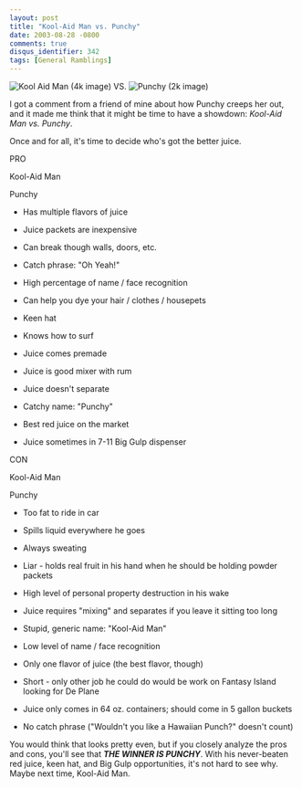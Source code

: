 ```yaml
---
layout: post
title: "Kool-Aid Man vs. Punchy"
date: 2003-08-28 -0800
comments: true
disqus_identifier: 342
tags: [General Ramblings]
---
```

![Kool Aid Man (4k
image)](https://hyqi8g.blu.livefilestore.com/y2pS1uwy840NtAVU3ykBb60AldkZy3Elm8tt9kHhLr-mmajJX44EER6SfV8VsV8Uok_xkKae8yGii_CMwwSQZJmgXxvJzMHt5iEUYJG_rI2mrI/20030828koolaidman.gif?psid=1)
VS. ![Punchy (2k
image)](https://hyqi8g.blu.livefilestore.com/y2piXnMy0Edd4HYiOnGKHPHQE29ShTRbRWbY8stuUTd8nRIKminwP49YjUx7-awKghCIXaTyQeeDCswg3tjRd-QFtOH_tiN7k0D7bueILYVxD8/20030828punchy.gif?psid=1)


 
 I got a comment from a friend of mine about how Punchy creeps her out,
and it made me think that it might be time to have a showdown: *Kool-Aid
Man vs. Punchy*.
 
 Once and for all, it's time to decide who's got the better juice.
 
PRO

Kool-Aid Man

Punchy

-   Has multiple flavors of juice
-   Juice packets are inexpensive
-   Can break though walls, doors, etc.
-   Catch phrase: "Oh Yeah!"
-   High percentage of name / face recognition
-   Can help you dye your hair / clothes / housepets

-   Keen hat
-   Knows how to surf
-   Juice comes premade
-   Juice is good mixer with rum
-   Juice doesn't separate
-   Catchy name: "Punchy"
-   Best red juice on the market
-   Juice sometimes in 7-11 Big Gulp dispenser


CON

Kool-Aid Man

Punchy

-   Too fat to ride in car
-   Spills liquid everywhere he goes
-   Always sweating
-   Liar - holds real fruit in his hand when he should be holding powder
    packets
-   High level of personal property destruction in his wake
-   Juice requires "mixing" and separates if you leave it sitting too
    long
-   Stupid, generic name: "Kool-Aid Man"

-   Low level of name / face recognition
-   Only one flavor of juice (the best flavor, though)
-   Short - only other job he could do would be work on Fantasy Island
    looking for De Plane
-   Juice only comes in 64 oz. containers; should come in 5 gallon
    buckets
-   No catch phrase ("Wouldn't you like a Hawaiian Punch?" doesn't
    count)


 
 You would think that looks pretty even, but if you closely analyze the
pros and cons, you'll see that ***THE WINNER IS PUNCHY***. With his
never-beaten red juice, keen hat, and Big Gulp opportunities, it's not
hard to see why. Maybe next time, Kool-Aid Man.
